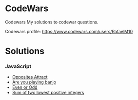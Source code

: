 # CodeWars

Codewars
My solutions to codewar questions.

Codewars profile: https://www.codewars.com/users/RafaelM10

# Solutions
 ### JavaScript

  - [Opposites Attract](https://github.com/RafaelM10/CodeWars/blob/main/javascript/loveFunc.md) 
  - [Are you playing banjo](https://github.com/RafaelM10/CodeWars/blob/main/javascript/areYouPlayingBanjo.md)
  - [Even or Odd](https://github.com/RafaelM10/CodeWars/blob/main/javascript/evenOrOdd.md)
  - [Sum of two lowest positive integers](https://github.com/RafaelM10/CodeWars/blob/main/javascript/SumOfTwoLowestPositiveIntegers.md)
